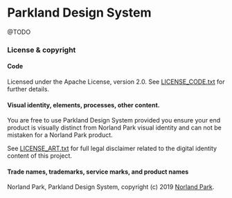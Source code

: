 # Parkland Design System

@TODO 

### License & copyright

#### Code

Licensed under the Apache License, version 2.0. See [LICENSE_CODE.txt](LICENSE_CODE.txt) for further details.

#### Visual identity, elements, processes, other content.

You are free to use Parkland Design System provided you ensure your end product is visually 
distinct from Norland Park visual identity and can not be mistaken for a Norland Park product.

See [LICENSE_ART.txt](LICENSE_ART.txt) for full legal disclaimer related to the digital identity content of this project. 

#### Trade names, trademarks, service marks, and product names
 
Norland Park, Parkland Design System, copyright (c) 2019 [Norland Park](https://norlandpark.com).
